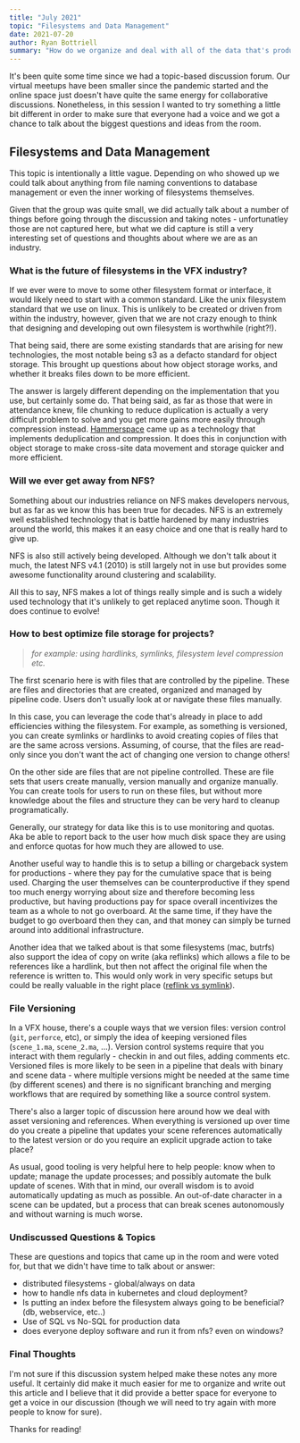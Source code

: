 ```yaml
---
title: "July 2021"
topic: "Filesystems and Data Management"
date: 2021-07-20
author: Ryan Bottriell
summary: "How do we organize and deal with all of the data that's produced in a pipeline?"
---
```


It's been quite some time since we had a topic-based discussion forum. Our virtual meetups have been smaller since the pandemic started and the online space just doesn't have quite the same energy for collaborative discussions. Nonetheless, in this session I wanted to try something a little bit different in order to make sure that everyone had a voice and we got a chance to talk about the biggest questions and ideas from the room.

## Filesystems and Data Management

This topic is intentionally a little vague. Depending on who showed up we could talk about anything from file naming conventions to database management or even the inner working of filesystems themselves.

Given that the group was quite small, we did actually talk about a number of things before going through the discussion and taking notes - unfortunatley those are not captured here, but what we did capture is still a very interesting set of questions and thoughts about where we are as an industry.

### What is the future of filesystems in the VFX industry?

If we ever were to move to some other filesystem format or interface, it would likely need to start with a common standard. Like the unix filesystem standard that we use on linux. This is unlikely to be created or driven from within the industry, however, given that we are not crazy enough to think that designing and developing out own filesystem is worthwhile (right?!).

That being said, there are some existing standards that are arising for new technologies, the most notable being s3 as a defacto standard for object storage. This brought up questions about how object storage works, and whether it breaks files down to be more efficient.

The answer is largely different depending on the implementation that you use, but certainly some do. That being said, as far as those that were in attendance knew, file chunking to reduce duplication is actually a very difficult problem to solve and you get more gains more easily through compression instead. [Hammerspace](https:://hammerspace.com) came up as a technology that implements deduplication and compression. It does this in conjunction with object storage to make cross-site data movement and storage quicker and more efficient.

### Will we ever get away from NFS?

Something about our industries reliance on NFS makes developers nervous, but as far as we know this has been true for decades. NFS is an extremely well established technology that is battle hardened by many industries around the world, this makes it an easy choice and one that is really hard to give up.

NFS is also still actively being developed. Although we don't talk about it much, the latest NFS v4.1 (2010) is still largely not in use but provides some awesome functionality around clustering and scalability.

All this to say, NFS makes a lot of things really simple and is such a widely used technology that it's unlikely to get replaced anytime soon. Though it does continue to evolve!

### How to best optimize file storage for projects?
 >_for example: using hardlinks, symlinks, filesystem level compression etc._

  The first scenario here is with files that are controlled by the pipeline. These are files and directories that are created, organized and managed by pipeline code. Users don't usually look at or navigate these files manually.

  In this case, you can leverage the code that's already in place to add efficiencies withing the filesystem. For example, as something is versioned, you can create symlinks or hardlinks to avoid creating copies of files that are the same across versions. Assuming, of course, that the files are read-only since you don't want the act of changing one version to change others!


  On the other side are files that are not pipeline controlled. These are file sets that users create manually, version manually and organize manually. You can create tools for users to run on these files, but without more knowledge about the files and structure they can be very hard to cleanup programatically.

  Generally, our strategy for data like this is to use monitoring and quotas. Aka be able to report back to the user how much disk space they are using and enforce quotas for how much they are allowed to use.

  Another useful way to handle this is to setup a billing or chargeback system for productions - where they pay for the cumulative space that is being used. Charging the user themselves can be counterproductive if they spend too much energy worrying about size and therefore becoming less productive, but having productions pay for space overall incentivizes the team as a whole to not go overboard. At the same time, if they have the budget to go overboard then they can, and that money can simply be turned around into additional infrastructure.

  Another idea that we talked about is that some filesystems (mac, butrfs) also support the idea of copy on write (aka reflinks) which allows a file to be references like a hardlink, but then not affect the original file when the reference is written to. This would only work in very specific setups but could be really valuable in the right place ([reflink vs symlink](https://dev.to/robogeek/reflinks-vs-symlinks-vs-hard-links-and-how-they-can-help-machine-learning-projects-1cj4)).

### File Versioning

In a VFX house, there's a couple ways that we version files: version control (`git`, `perforce`, etc), or simply the idea of keeping versioned files (`scene_1.ma`, `scene_2.ma`, ...). Version control systems require that you interact with them regularly - checkin in and out files, adding comments etc. Versioned files is more likely to be seen in a pipeline that deals with binary and scene data - where multiple versions might be needed at the same time (by different scenes) and there is no significant branching and merging workflows that are required by something like a source control system.

There's also a larger topic of discussion here around how we deal with asset versioning and references. When everything is versioned up over time do you create a pipeline that updates your scene references automatically to the latest version or do you require an explicit upgrade action to take place?

As usual, good tooling is very helpful here to help people: know when to update; manage the update processes; and possibly automate the bulk update of scenes. With that in mind, our overall wisdom is to avoid automatically updating as much as possible. An out-of-date character in a scene can be updated, but a process that can break scenes autonomously and without warning is much worse.

### Undiscussed Questions & Topics

These are questions and topics that came up in the room and were voted for, but that we didn't have time to talk about or answer:

- distributed filesystems - global/always on data
- how to handle nfs data in kubernetes and cloud deployment?
- Is putting an index before the filesystem always going to be beneficial? (db, webservice, etc..)
- Use of SQL vs No-SQL for production data
- does everyone deploy software and run it from nfs? even on windows?

### Final Thoughts

I'm not sure if this discussion system helped make these notes any more useful. It certainly did make it much easier for me to organize and write out this article and I believe that it did provide a better space for everyone to get a voice in our discussion (though we will need to try again with more people to know for sure).

Thanks for reading!
